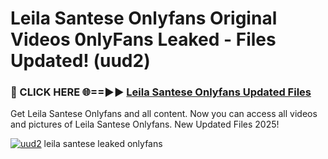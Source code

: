 # Leila Santese Onlyfans Original Videos 0nlyFans Leaked - Files Updated! (uud2)

<h3>🔴 CLICK HERE 🌐==►► <a href="https://tinyurl.com/3hn5wdd3" rel="nofollow">Leila Santese Onlyfans Updated Files</a></h3>

Get Leila Santese Onlyfans and all content. Now you can access all videos and pictures of Leila Santese Onlyfans. New Updated Files 2025!

[![uud2](https://i.imgur.com/4HnBqBT.gif)](https://tinyurl.com/3hn5wdd3)
leila santese leaked onlyfans